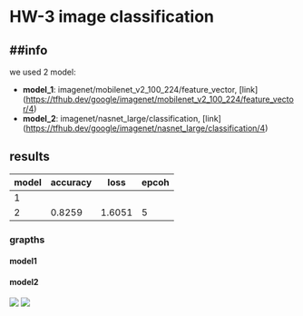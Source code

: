 # HW-3 image classification

##info
-------------
we used 2 model:
- **model_1**: imagenet/mobilenet_v2_100_224/feature_vector, [link] (https://tfhub.dev/google/imagenet/mobilenet_v2_100_224/feature_vector/4)
- **model_2**: imagenet/nasnet_large/classification, [link] (https://tfhub.dev/google/imagenet/nasnet_large/classification/4)


## results

model  |accuracy | loss | epcoh |
------ | ------- | -----|-------|
1      |         |      |       |
2      | 0.8259  |1.6051| 5     |


### grapths

#### model1


#### model2

![](https://github.com/oxenberg/systemEngineer/tree/master/ML/HW_3/model_1/acc.png)
![](https://github.com/oxenberg/systemEngineer/tree/master/ML/HW_3/model_1/loss.png)

